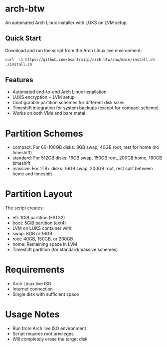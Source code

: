 # arch-btw

An automated Arch Linux installer with LUKS on LVM setup.

## Quick Start

Download and run the script from the Arch Linux live environment:

```bash
curl -LO https://github.com/bsantraigi/arch-btw/raw/main/install.sh
./install.sh
```

## Features

- Automated end-to-end Arch Linux installation
- LUKS encryption + LVM setup
- Configurable partition schemes for different disk sizes
- Timeshift integration for system backups (except for compact scheme)
- Works on both VMs and bare metal

# Partition Schemes

* compact: For 60-100GB disks: 8GB swap, 40GB root, rest for home (no timeshift)
* standard: For 512GB disks: 16GB swap, 150GB root, 200GB home, 180GB timeshift
* massive: For 1TB+ disks: 16GB swap, 200GB root, rest split between home and timeshift

# Partition Layout
The script creates:

* efi: 1GiB partition (FAT32)
* boot: 5GiB partition (ext4)
* LVM on LUKS container with:
* swap: 8GB or 16GB
* root: 40GB, 150GB, or 200GB
* home: Remaining space in LVM
* Timeshift partition (for standard/massive schemes)

# Requirements
* Arch Linux live ISO
* Internet connection
* Single disk with sufficient space

# Usage Notes
* Run from Arch live ISO environment
* Script requires root privileges
* Will completely erase the target disk